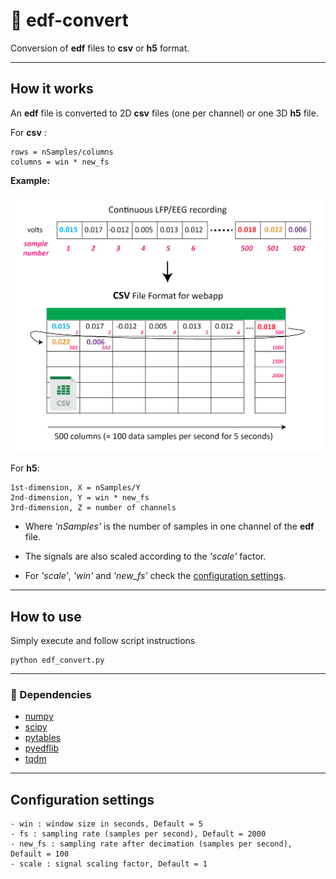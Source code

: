 # :page_facing_up: edf-convert
Conversion of **edf** files to **csv** or **h5** format.

---
## How it works
An **edf** file is converted to 2D **csv** files (one per channel) or one 3D **h5** file.

For **csv** : 

    rows = nSamples/columns
    columns = win * new_fs
    
**Example:**

<img src="imgs/data-format.png" width="500">
        
For **h5**:

    1st-dimension, X = nSamples/Y
    2nd-dimension, Y = win * new_fs
    3rd-dimension, Z = number of channels
    
- Where *'nSamples'* is the number of samples in one channel of the **edf** file.

- The signals are also scaled according to the *'scale'* factor.

- For *'scale'*, *'win'* and *'new_fs'* check the [configuration settings](#configuration-settings).
        
---
## How to use
Simply execute and follow script instructions

    python edf_convert.py

---
### :snake: Dependencies

- [numpy](https://numpy.org/)
- [scipy](https://www.scipy.org/)
- [pytables](https://www.pytables.org/)
- [pyedflib](https://pyedflib.readthedocs.io/en/latest/)
- [tqdm](https://github.com/tqdm/tqdm)

---
## Configuration settings

    - win : window size in seconds, Default = 5
    - fs : sampling rate (samples per second), Default = 2000
    - new_fs : sampling rate after decimation (samples per second), Default = 100
    - scale : signal scaling factor, Default = 1

